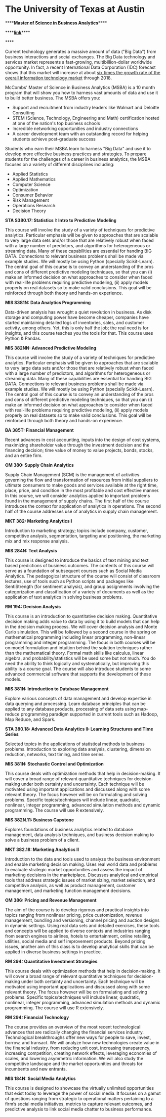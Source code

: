 # The University of Texas at Austin

\*\*\*\*[**Master of Science in Business Analytics**](https://www.mccombs.utexas.edu/Master-of-Science-in-Business-Analytics)\*\*\*\*

\*\*\*\*[**link**](https://www.mccombs.utexas.edu/Master-of-Science-in-Business-Analytics/Academics/Curriculum)\*\*\*\*

\*\*\*\*

Current technology generates a massive amount of data \("Big Data"\) from business interactions and social exchanges. The Big Data technology and services market represents a fast-growing, multibillion-dollar worldwide opportunity. In fact, a recent International Data Corporation \(IDC\) forecast shows that this market will increase at about [six times the growth rate of the overall information technology market](https://www.idc.com/prodserv/4Pillars/bigdata) through 2018. 

McCombs' Master of Science in Business Analytics \(MSBA\) is a 10 month program that will show you how to harness vast amounts of data and use it to build better business. The MSBA offers you:

* Support and recruitment from industry leaders like Walmart and Deloitte Consulting
* STEM \(Science, Technology, Engineering and Math\) certification hosted at one of the nation's top business schools
* Incredible networking opportunities and industry connections
* A career development team with an outstanding record for helping students achieve post-graduate success



Students who earn their MSBA learn to harness "Big Data" and use it to develop more effective business practices and strategies. To prepare students for the challenges of a career in business analytics, the MSBA focuses on a variety of different disciplines including:

* Applied Statistics
* Applied Mathematics
* Computer Science
* Optimization
* Consumer Behavior
* Risk Management
* Operations Research
* Decision Theory

**STA S380.17: Statistics I: Intro to Predictive Modeling**

This course will involve the study of a variety of techniques for predictive analytics. Particular emphasis will be given to approaches that are scalable to very large data sets and/or those that are relatively robust when faced with a large number of predictors, and algorithms for heterogeneous or streaming data. Many of these capabilities are essential for handing BIG DATA. Connections to relevant business problems shall be made via example studies. We will mostly be using Python \(specially Scikit-Learn\). The central goal of this course is to convey an understanding of the pros and cons of different predictive modeling techniques, so that you can \(i\) make an informed decision on what approaches to consider when faced with real-life problems requiring predictive modeling, \(ii\) apply models properly on real datasets so to make valid conclusions. This goal will be reinforced through both theory and hands-on experience.

**MIS S381N: Data Analytics Programming**

Data-driven analysis has wrought a quiet revolution in business. As disk storage and computing power have become cheaper, companies have started maintaining detailed logs of inventories, sales, and customer activity, among others. Yet, this is only half the job; the real need is for insights, and this course teaches you the tools for that. This course uses Python & Pandas.

**MIS 382NN: Advanced Predictive Modeling**

This course will involve the study of a variety of techniques for predictive analytics. Particular emphasis will be given to approaches that are scalable to very large data sets and/or those that are relatively robust when faced with a large number of predictors, and algorithms for heterogeneous or streaming data. Many of these capabilities are essential for handing BIG DATA. Connections to relevant business problems shall be made via example studies. We will mostly be using Python \(specially Scikit-Learn\). The central goal of this course is to convey an understanding of the pros and cons of different predictive modeling techniques, so that you can \(i\) make an informed decision on what approaches to consider when faced with real-life problems requiring predictive modeling, \(ii\) apply models properly on real datasets so to make valid conclusions. This goal will be reinforced through both theory and hands-on experience.

**BA 385T: Financial Management**

Recent advances in cost accounting, inputs into the design of cost systems, maximizing shareholder value through the investment decision and the financing decision; time value of money to value projects, bonds, stocks, and an entire firm.

**OM 380: Supply Chain Analytics**

Supply Chain Management \(SCM\) is the management of activities governing the flow and transformation of resources from initial suppliers to ultimate consumers to make goods and services available at the right time, place, price, and condition in the most profitable and cost effective manner. In this course, we will consider analytics applied to important problems found in the management of supply chains. The first half of the course introduces the context for application of analytics in operations. The second half of the course addresses use of analytics in supply chain management.

**MKT 382: Marketing Analytics I**

Introduction to marketing strategy; topics include company, customer, competitive analysis, segmentation, targeting and positioning, the marketing mix and mix response analysis.

**MIS 284N: Text Analysis**

This course is designed to introduce the basics of text mining and text based predictions of business outcomes. The contents of this course will serve as a foundation of subsequent courses such as Social Media Analytics. The pedagogical structure of the course will consist of classroom lectures, use of tools such as Python scripts and packages like SentiStrength \(for sentiment analysis\), and group assignments involving the categorization and classification of a variety of documents as well as the application of text analytics in solving business problems.

**RM 194: Decision Analysis**

This course is an introduction to quantitative decision making. Quantitative decision making adds value to data by using it to build models that can help in the decision making process. We will cover decision analysis and Monte Carlo simulation. This will be followed by a second course in the spring on mathematical programming including linear programming, non-linear programming and integer programming. The focus in both courses will be on model formulation and intuition behind the solution techniques rather than the mathematical theory. Formal math skills like calculus, linear algebra, and probability/statistics will be used some but not much. You do need the ability to think logically and systematically, but improving this ability is a course goal. The course will also introduce students to some advanced commercial software that supports the development of these models.

**MIS 381N: Introduction to Database Management**

Explore various concepts of data management and develop expertise in data querying and processing. Learn database principles that can be applied to any database products, processing of data sets using map-reduce programming paradigm supported in current tools such as Hadoop, Map Reduce, and Spark.

**STA 380.18: Advanced Data Analytics II: Learning Structures and Time Series**

Selected topics in the applications of statistical methods to business problems. Introduction to exploring data analysis, clustering, dimension reduction, networks, text timing, and time series.

**MIS 381N: Stochastic Control and Optimization**

This course deals with optimization methods that help in decision-making. It will cover a broad range of relevant quantitative techniques for decision-making under both certainty and uncertainty. Each technique will be motivated using important applications and discussed along with some relevant theory. The focus however will be on formulating and solving problems. Specific topics/techniques will include linear, quadratic, nonlinear, integer programming, advanced simulation methods and dynamic programming. The course will use R extensively.

**MIS 382N.11: Business Capstone**

Explores foundations of business analytics related to database management, data analysis techniques, and business decision making to solve a business problem of a client.

**MKT 382.18: Marketing Analytics II**

Introduction to the data and tools used to analyze the business environment and enable marketing decision making. Uses real world data and problems to evaluate strategic market opportunities and assess the impact of marketing decisions in the marketplace. Discusses analytical and empirical tools that address strategic issues of market sizing, market selection, and competitive analysis, as well as product management, customer management, and marketing function management decisions.

**OM 386: Pricing and Revenue Management**

The aim of the course is to develop rigorous and practical insights into topics ranging from nonlinear pricing, price customization, revenue management, bundling and versioning, channel pricing and auction designs in dynamic settings. Using real data sets and detailed exercises, these tools and concepts will be applied to diverse contexts and industries ranging from search engines to airlines, hotels to entertainment, online retailing, utilities, social media and self improvement products. Beyond pricing issues, another aim of this class is to develop analytical skills that can be applied in diverse business settings in practice.

**RM 294: Quantitative Investment Strategies**

This course deals with optimization methods that help in decision-making. It will cover a broad range of relevant quantitative techniques for decision-making under both certainty and uncertainty. Each technique will be motivated using important applications and discussed along with some relevant theory. The focus however will be on formulating and solving problems. Specific topics/techniques will include linear, quadratic, nonlinear, integer programming, advanced simulation methods and dynamic programming. The course will use R extensively.

**RM 294: Financial Technology**

The course provides an overview of the most recent technological advances that are radically changing the financial services industry. Technological breakthroughs offer new ways for people to save, invest, borrow, and transact. We will analyze how new technologies create value in the financial industry, from reducing unit cost, increasing transparency, increasing competition, creating network effects, leveraging economies of scales, and lowering asymmetric information. We will also study the competitive landscape and the market opportunities and threats for incumbents and new entrants.

**MIS 184N: Social Media Analytics**

This course is designed to showcase the virtually unlimited opportunities that exist today to leverage the power of social media. It focuses on a gamut of questions ranging from strategic to operational matters pertaining to a firm’s social media initiatives, metrics to capture relevant outcomes, and predictive analysis to link social media chatter to business performance.



